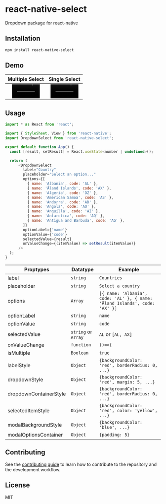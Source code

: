 # react-native-select

Dropdown package for react-native

## Installation

```sh
npm install react-native-select
```
## Demo
Multiple Select | Single Select
:-: | :-:
<video src='https://user-images.githubusercontent.com/9849221/148039859-9eb4ef87-60ca-4300-9899-fbe81dcb0fb6.mov' width=90/> | <video src='https://user-images.githubusercontent.com/9849221/148039800-9c30509a-6115-415e-aa3c-0402d64ec578.mov' width=90/>

## Usage

```js
import * as React from 'react';

import { StyleSheet, View } from 'react-native';
import DropdownSelect from 'react-native-select';

export default function App() {
  const [result, setResult] = React.useState<number | undefined>();

  return (
      <DropdownSelect
        label="Country"
        placeholder="Select an option..."
        options={[
          { name: 'Albania', code: 'AL' },
          { name: 'Åland Islands', code: 'AX' },
          { name: 'Algeria', code: 'DZ' },
          { name: 'American Samoa', code: 'AS' },
          { name: 'Andorra', code: 'AD' },
          { name: 'Angola', code: 'AO' },
          { name: 'Anguilla', code: 'AI' },
          { name: 'Antarctica', code: 'AQ' },
          { name: 'Antigua and Barbuda', code: 'AG' },
        ]}
        optionLabel={'name'}
        optionValue={'code'}
        selectedValue={result}
        onValueChange={(itemValue) => setResult(itemValue)}
      />
  );
}
```

| Proptypes              | Datatype            | Example                                          |
| ---------------------- | ------------------- | ------------------------------------------------ |
| label                  | `string`            | `Countries`                                      |
| placeholder            | `string`            | `Select a country`                               |
| options                | `Array`             | `[{ name: 'Albania', code: 'AL' }, { name: 'Åland Islands', code: 'AX' }]` |
| optionLabel            | `string`            | `name`                                           |
| optionValue            | `string`            | `code`                                           |
| selectedValue          | `string` or `Array` | `AL` or `[AL, AX]`                               |
| onValueChange          | `function`          | `()=>{`                                          |
| isMultiple             | `Boolean`           | `true`                                           |
| labelStyle             | `Object`            | `{backgroundColor: 'red', borderRadius: 0, ...}` |
| dropdownStyle          | `Object`            | `{backgroundColor: 'red', margin: 5, ...}`       |
| dropdownContainerStyle | `Object`            | `{backgroundColor: 'red', borderRadius: 0, ...}` |
| selectedItemStyle      | `Object`            | `{backgroundColor: 'red', color: 'yellow', ...}` |
| modalBackgroundStyle   | `Object`            | `{backgroundColor: 'blue', ...}`                 |
| modalOptionsContainer  | `Object`            | `{padding: 5}`                                   |

## Contributing

See the [contributing guide](CONTRIBUTING.md) to learn how to contribute to the repository and the development workflow.

## License

MIT
